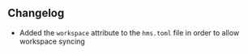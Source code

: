 ## Changelog

- Added the `workspace` attribute to the `hms.toml` file in order to allow workspace syncing

